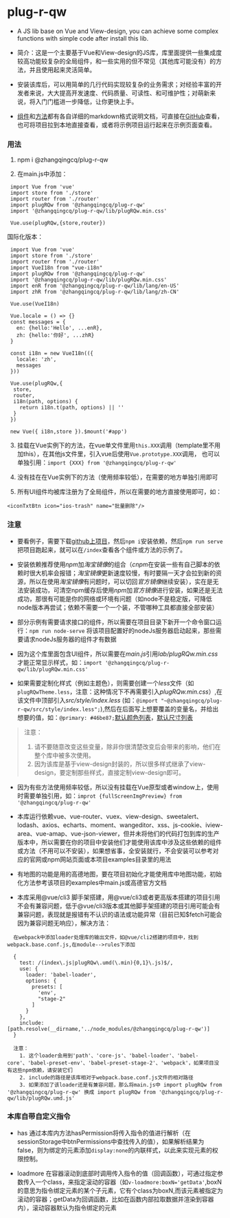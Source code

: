 # plug-r-qw

* A JS lib base on Vue and View-design, you can achieve some complex functions with simple code after install this lib.

* 简介：这是一个主要基于Vue和View-design的JS库，库里面提供一些集成度较高功能较复杂的全局组件，和一些实用的但不常见（其他库可能没有）的方法，并且使用起来灵活简单。

* 安装该库后，可以用简单的几行代码实现较复杂的业务需求；对经验丰富的开发者来说，大大提高开发速度、代码质量、可读性、和可维护性；对萌新来说，将入门门槛进一步降低，让你更快上手。

* [组件](https://github.com/RickyHeaven/plug-r-qw/tree/master/src/components)和[方法](https://github.com/RickyHeaven/plug-r-qw/tree/master/src/methods)都有各自详细的markdown格式说明文档，可直接在[GitHub](https://github.com/RickyHeaven/plug-r-qw.git)查看，也可将项目拉到本地直接查看，或者将示例项目运行起来在示例页面查看。
### 用法
1. npm i @zhangqingcq/plug-r-qw

2. 在main.js中添加：
```
 import Vue from 'vue'
 import store from './store'
 import router from './router'
 import plugRQw from '@zhangqingcq/plug-r-qw'
 import '@zhangqingcq/plug-r-qw/lib/plugRQw.min.css'
 
 Vue.use(plugRQw,{store,router})
```
国际化版本：
```
 import Vue from 'vue'
 import store from './store'
 import router from './router'
 import VueI18n from "vue-i18n"
 import plugRQw from '@zhangqingcq/plug-r-qw'
 import '@zhangqingcq/plug-r-qw/lib/plugRQw.min.css'
 import enR from '@zhangqingcq/plug-r-qw/lib/lang/en-US'
 import zhR from '@zhangqingcq/plug-r-qw/lib/lang/zh-CN'
 
 Vue.use(VueI18n)

 Vue.locale = () => {}
 const messages = {
   en: {hello:'Hello', ...enR},
   zh: {hello:'你好', ...zhR}
 }
  
 const i18n = new VueI18n(({
   locale: 'zh',
   messages
 }))
 
 Vue.use(plugRQw,{
  store,
  router,
  i18n(path, options) {
    return i18n.t(path, options) || ''
  }
 })
 
 new Vue({ i18n,store }).$mount('#app')
```
3. 挂载在Vue实例下的方法，在vue单文件里用`this.XXX`调用（template里不用加this），在其他js文件里，引入vue后使用`Vue.prototype.XXX`调用，
也可以单独引用：`import {XXX} from '@zhangqingcq/plug-r-qw'` 

4. 没有挂在在Vue实例下的方法（使用频率较低），在需要的地方单独引用即可

5. 所有UI组件均被库注册为了全局组件，所以在需要的地方直接使用即可，如：
```
<iconTxtBtn icon="ios-trash" name="批量删除"/>
```
### 注意
* 要看例子，需要下载[github上项目](https://github.com/RickyHeaven/plug-r-qw.git)，然后`npm i`安装依赖，然后`npm run serve`把项目跑起来，就可以在`/index`查看各个组件或方法的示例了。

* 安装依赖推荐使用*npm*加*淘宝镜像*的组合（*cnpm*在安装一些有自己脚本的依赖时很大机率会报错；*淘宝镜像*更新速度较慢，有时要隔一天才会拉到新的资源，所以在使用*淘宝镜像*有问题时，可以切回*官方镜像*继续安装），实在是无法安装成功，可清空npm缓存后使用*npm*加*官方镜像*进行安装，如果还是无法成功，那很有可能是你的网络或环境有问题（如node不是稳定版，可降低node版本再尝试；依赖不需要一个一个装，不管哪种工具都直接全部安装）

* 部分示例有需要请求接口的组件，所以需要在项目目录下新开一个命令窗口运行：`npm run node-serve` 将该项目配置好的nodeJs服务器启动起来，那些需要请求nodeJs服务器的组件才有数据

* 因为这个库里面包含UI组件，所以需要在*main.js*引用*lab/plugRQw.min.css*才能正常显示样式，如：`import '@zhangqingcq/plug-r-qw/lib/plugRQw.min.css'`

* 如果需要定制化样式（例如主题色），则需要创建一个*less*文件（如`plugRQwTheme.less`，注意：这种情况下不再需要引入*plugRQw.min.css*）,在该文件中顶部引入*src/style/index.less* (如：`@import "~@zhangqingcq/plug-r-qw/src/style/index.less";`),然后在后面写上想要覆盖的变量名，并给出想要的值，如：`@primary: #46be87;`[默认颜色列表](/src/style/common/color.less)，[默认尺寸列表](/src/style/common/size.less)
>注意：
>1. 请不要随意改变这些变量，除非你很清楚改变后会带来的影响，他们在整个库中被多次使用。
>2. 因为该库是基于view-design封装的，所以很多样式继承了view-design，要定制那些样式，直接定制view-design即可。

* 因为有些方法使用频率较低，所以没有挂载在Vue原型或者window上，使用时需要单独引用，如：`improt {fullScreenImgPreview} from '@zhangqingcq/plug-r-qw'`

* 本库运行依赖vue、vue-router、vuex、view-design、sweetalert、lodash、axios、echarts、moment、wangeditor、xss、js-cookie、iview-area、vue-amap、vue-json-viewer，但并未将他们的代码打包到库的生产版本中，所以需要在你的项目中安装他们才能使用该库中涉及这些依赖的组件或方法（不用可以不安装），如果想省事，全安装就行，不会安装可以参考对应的官网或npm网站页面或本项目examples目录里的用法

* 有地图的功能是用的高德地图，要在项目初始化才能使用库中地图功能，初始化方法参考该项目的examples中main.js或高德官方文档

* 本库采用@vue/cli3 脚手架搭建，用@vue/cli3或者更高版本搭建的项目引用不会有兼容问题，低于@vue/cli3版本或其他脚手架搭建的项目引用可能会有兼容问题，表现就是报错有不认识的语法或功能异常（目前已知$fetch可能会因为兼容问题无响应），解决方法：
```
  在webpack中添加loader处理库的输出文件，如@vue/cli2搭建的项目中，找到webpack.base.conf.js,在module-->rules下添加
  
  {
    test: /(index\.js|plugRQw\.umd(\.min){0,1}\.js)$/,
    use: {
      loader: 'babel-loader',
      options: {
        presets: [
          'env',
          "stage-2"
        ]
      }
    },
    include: [path.resolve(__dirname,'../node_modules/@zhangqingcq/plug-r-qw')]
  }
  
  注意：
    1. 这个loader会用到'path'、'core-js'、'babel-loader'、'babel-core'、'babel-preset-env'、'babel-preset-stage-2'、'webpack'，如果项目没有这些npm依赖，请安装它们
    2. include的路径是该库相对于webpack.base.conf.js文件的相对路径
    3. 如果添加了该loader还是有兼容问题，那么将main.js中 import plugRQw from '@zhangqingcq/plug-r-qw' 换成 import plugRQw from '@zhangqingcq/plug-r-qw/lib/plugRQw.umd.js'
```

### 本库自带自定义指令

* has 通过本库内方法hasPermission将传入指令的值进行解析（在sessionStorage中btnPermissions中查找传入的值），如果解析结果为false，则为绑定的元素添加`display:none`的内联样式，以此来实现元素的权限控制。

* loadmore 在容器滚动到底部时调用传入指令的值（回调函数），可通过指定参数传入一个class，来指定滚动的容器（如`v-loadmore:boxN='getData'`,boxN的意思为指令绑定元素的某个子元素，它有个class为boxN,而该元素被指定为滚动的容器；getData为回调函数，比如在函数内部拉取数据并渲染到容器内），滚动容器默认为指令绑定的元素